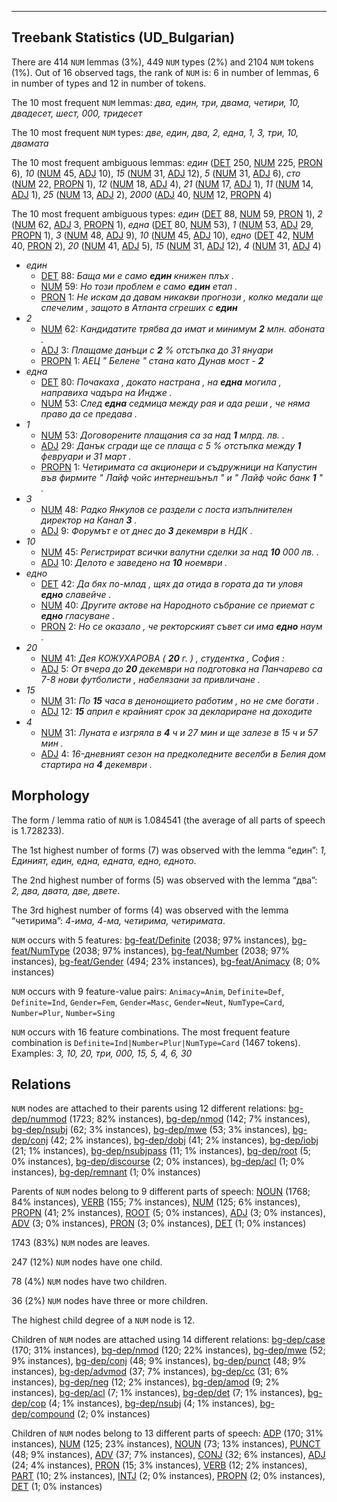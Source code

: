 

--------------------------------------------------------------------------------

## Treebank Statistics (UD_Bulgarian)

There are 414 `NUM` lemmas (3%), 449 `NUM` types (2%) and 2104 `NUM` tokens (1%).
Out of 16 observed tags, the rank of `NUM` is: 6 in number of lemmas, 6 in number of types and 12 in number of tokens.

The 10 most frequent `NUM` lemmas: <em>два, един, три, двама, четири, 10, двадесет, шест, 000, тридесет</em>

The 10 most frequent `NUM` types:  <em>две, един, два, 2, една, 1, 3, три, 10, двамата</em>

The 10 most frequent ambiguous lemmas: <em>един</em> ([DET]() 250, [NUM]() 225, [PRON]() 6), <em>10</em> ([NUM]() 45, [ADJ]() 10), <em>15</em> ([NUM]() 31, [ADJ]() 12), <em>5</em> ([NUM]() 31, [ADJ]() 6), <em>сто</em> ([NUM]() 22, [PROPN]() 1), <em>12</em> ([NUM]() 18, [ADJ]() 4), <em>21</em> ([NUM]() 17, [ADJ]() 1), <em>11</em> ([NUM]() 14, [ADJ]() 1), <em>25</em> ([NUM]() 13, [ADJ]() 2), <em>2000</em> ([ADJ]() 40, [NUM]() 12, [PROPN]() 4)

The 10 most frequent ambiguous types:  <em>един</em> ([DET]() 88, [NUM]() 59, [PRON]() 1), <em>2</em> ([NUM]() 62, [ADJ]() 3, [PROPN]() 1), <em>една</em> ([DET]() 80, [NUM]() 53), <em>1</em> ([NUM]() 53, [ADJ]() 29, [PROPN]() 1), <em>3</em> ([NUM]() 48, [ADJ]() 9), <em>10</em> ([NUM]() 45, [ADJ]() 10), <em>едно</em> ([DET]() 42, [NUM]() 40, [PRON]() 2), <em>20</em> ([NUM]() 41, [ADJ]() 5), <em>15</em> ([NUM]() 31, [ADJ]() 12), <em>4</em> ([NUM]() 31, [ADJ]() 4)


* <em>един</em>
  * [DET]() 88: <em>Баща ми е само <b>един</b> книжен плъх .</em>
  * [NUM]() 59: <em>Но този проблем е само <b>един</b> етап .</em>
  * [PRON]() 1: <em>Не искам да давам никакви прогнози , колко медали ще спечелим , защото в Атланта сгреших с <b>един</b></em>
* <em>2</em>
  * [NUM]() 62: <em>Кандидатите трябва да имат и минимум <b>2</b> млн. абоната .</em>
  * [ADJ]() 3: <em>Плащаме данъци с <b>2</b> % отстъпка до 31 януари</em>
  * [PROPN]() 1: <em>АЕЦ " Белене " стана като Дунав мост - <b>2</b></em>
* <em>една</em>
  * [DET]() 80: <em>Почакаха , докато настрана , на <b>една</b> могила , направиха чадъра на Индже .</em>
  * [NUM]() 53: <em>След <b>една</b> седмица между рая и ада реши , че няма право да се предава .</em>
* <em>1</em>
  * [NUM]() 53: <em>Договорените плащания са за над <b>1</b> млрд. лв. .</em>
  * [ADJ]() 29: <em>Данък сгради ще се плаща с 5 % отстъпка между <b>1</b> февруари и 31 март .</em>
  * [PROPN]() 1: <em>Четиримата са акционери и съдружници на Капустин във фирмите " Лайф чойс интернешънъл " и " Лайф чойс банк <b>1</b> " .</em>
* <em>3</em>
  * [NUM]() 48: <em>Радко Янкулов се раздели с поста изпълнителен директор на Канал <b>3</b> .</em>
  * [ADJ]() 9: <em>Форумът е от днес до <b>3</b> декември в НДК .</em>
* <em>10</em>
  * [NUM]() 45: <em>Регистрират всички валутни сделки за над <b>10</b> 000 лв. .</em>
  * [ADJ]() 10: <em>Делото е заведено на <b>10</b> ноември .</em>
* <em>едно</em>
  * [DET]() 42: <em>Да бях по-млад , щях да отида в гората да ти уловя <b>едно</b> славейче .</em>
  * [NUM]() 40: <em>Другите актове на Народното събрание се приемат с <b>едно</b> гласуване .</em>
  * [PRON]() 2: <em>Но се оказало , че ректорският съвет си има <b>едно</b> наум .</em>
* <em>20</em>
  * [NUM]() 41: <em>Дея КОЖУХАРОВА ( <b>20</b> г. ) , студентка , София :</em>
  * [ADJ]() 5: <em>От вчера до <b>20</b> декември на подготовка на Панчарево са 7-8 нови футболисти , набелязани за привличане .</em>
* <em>15</em>
  * [NUM]() 31: <em>По <b>15</b> часа в денонощието работим , но не сме богати .</em>
  * [ADJ]() 12: <em><b>15</b> април е крайният срок за деклариране на доходите</em>
* <em>4</em>
  * [NUM]() 31: <em>Луната е изгряла в <b>4</b> ч и 27 мин и ще залезе в 15 ч и 57 мин .</em>
  * [ADJ]() 4: <em>16-дневният сезон на предколедните веселби в Белия дом стартира на <b>4</b> декември .</em>

## Morphology

The form / lemma ratio of `NUM` is 1.084541 (the average of all parts of speech is 1.728233).

The 1st highest number of forms (7) was observed with the lemma “един”: <em>1, Единият, един, една, едната, едно, едното</em>.

The 2nd highest number of forms (5) was observed with the lemma “два”: <em>2, два, двата, две, двете</em>.

The 3rd highest number of forms (4) was observed with the lemma “четирима”: <em>4-има, 4-ма, четирима, четиримата</em>.

`NUM` occurs with 5 features: [bg-feat/Definite]() (2038; 97% instances), [bg-feat/NumType]() (2038; 97% instances), [bg-feat/Number]() (2038; 97% instances), [bg-feat/Gender]() (494; 23% instances), [bg-feat/Animacy]() (8; 0% instances)

`NUM` occurs with 9 feature-value pairs: `Animacy=Anim`, `Definite=Def`, `Definite=Ind`, `Gender=Fem`, `Gender=Masc`, `Gender=Neut`, `NumType=Card`, `Number=Plur`, `Number=Sing`

`NUM` occurs with 16 feature combinations.
The most frequent feature combination is `Definite=Ind|Number=Plur|NumType=Card` (1467 tokens).
Examples: <em>3, 10, 20, три, 000, 15, 5, 4, 6, 30</em>


## Relations

`NUM` nodes are attached to their parents using 12 different relations: [bg-dep/nummod]() (1723; 82% instances), [bg-dep/nmod]() (142; 7% instances), [bg-dep/nsubj]() (62; 3% instances), [bg-dep/mwe]() (53; 3% instances), [bg-dep/conj]() (42; 2% instances), [bg-dep/dobj]() (41; 2% instances), [bg-dep/iobj]() (21; 1% instances), [bg-dep/nsubjpass]() (11; 1% instances), [bg-dep/root]() (5; 0% instances), [bg-dep/discourse]() (2; 0% instances), [bg-dep/acl]() (1; 0% instances), [bg-dep/remnant]() (1; 0% instances)

Parents of `NUM` nodes belong to 9 different parts of speech: [NOUN]() (1768; 84% instances), [VERB]() (155; 7% instances), [NUM]() (125; 6% instances), [PROPN]() (41; 2% instances), [ROOT]() (5; 0% instances), [ADJ]() (3; 0% instances), [ADV]() (3; 0% instances), [PRON]() (3; 0% instances), [DET]() (1; 0% instances)

1743 (83%) `NUM` nodes are leaves.

247 (12%) `NUM` nodes have one child.

78 (4%) `NUM` nodes have two children.

36 (2%) `NUM` nodes have three or more children.

The highest child degree of a `NUM` node is 12.

Children of `NUM` nodes are attached using 14 different relations: [bg-dep/case]() (170; 31% instances), [bg-dep/nmod]() (120; 22% instances), [bg-dep/mwe]() (52; 9% instances), [bg-dep/conj]() (48; 9% instances), [bg-dep/punct]() (48; 9% instances), [bg-dep/advmod]() (37; 7% instances), [bg-dep/cc]() (31; 6% instances), [bg-dep/neg]() (12; 2% instances), [bg-dep/amod]() (9; 2% instances), [bg-dep/acl]() (7; 1% instances), [bg-dep/det]() (7; 1% instances), [bg-dep/cop]() (4; 1% instances), [bg-dep/nsubj]() (4; 1% instances), [bg-dep/compound]() (2; 0% instances)

Children of `NUM` nodes belong to 13 different parts of speech: [ADP]() (170; 31% instances), [NUM]() (125; 23% instances), [NOUN]() (73; 13% instances), [PUNCT]() (48; 9% instances), [ADV]() (37; 7% instances), [CONJ]() (32; 6% instances), [ADJ]() (24; 4% instances), [PRON]() (15; 3% instances), [VERB]() (12; 2% instances), [PART]() (10; 2% instances), [INTJ]() (2; 0% instances), [PROPN]() (2; 0% instances), [DET]() (1; 0% instances)

